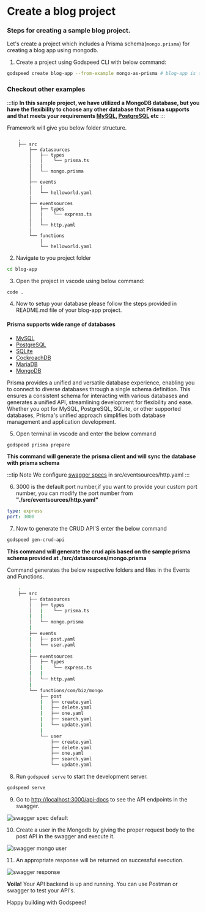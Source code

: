# Create a blog project
### Steps for creating a sample blog project.

Let's create a project which includes a Prisma schema(`mongo.prisma`) for creating a blog app using mongodb.

1. Create a project using Godspeed CLI with below command:

```bash
godspeed create blog-app --from-example mongo-as-prisma # blog-app is the name of the app
```
### Checkout other examples

:::tip **In this sample project, we have utilized a MongoDB database, but you have the flexibility to choose any other database that Prisma supports and that meets your requirements [MySQL](https://github.com/godspeedsystems/godspeed-codesandbox/tree/gs-projects-examples/Project-Examples/sql), [PostgreSQL](https://github.com/godspeedsystems/godspeed-codesandbox/tree/gs-projects-examples/Project-Examples/postgres) etc**
:::

Framework will give you below folder structure.
```
    .
    ├── src
        ├── datasources
        │   ├── types
        │   |    └── prisma.ts
        |   |
        │   └── mongo.prisma
        │
        ├── events
        |   |
        │   └── helloworld.yaml
        |
        ├── eventsources
        │   ├── types
        │   |    └── express.ts
        |   |
        │   └── http.yaml
        |
        └── functions
            |
            └── helloworld.yaml
```

2. Navigate to you project folder

```bash
cd blog-app
```

3. Open the project in vscode using below command:

```bash
code .
```

4. Now to setup your database please follow the steps provided in README.md file of your blog-app project.


#### Prisma supports wide range of databases
* [MySQL](https://dev.mysql.com/doc/)
* [PostgreSQL](https://www.postgresql.org/docs/)
* [SQLite](https://www.sqlite.org/docs.html)
* [CockroachDB](https://www.cockroachlabs.com/docs/cockroachcloud/quickstart)
* [MariaDB](https://mariadb.org/documentation/)
* [MongoDB](https://www.mongodb.com/docs/guides/atlas/cluster/)


Prisma provides a unified and versatile database experience, enabling you to connect to diverse databases through a single schema definition. This ensures a consistent schema for interacting with various databases and generates a unified API, streamlining development for flexibility and ease. Whether you opt for MySQL, PostgreSQL, SQLite, or other supported databases, Prisma's unified approach simplifies both database management and application development.

5. Open terminal in vscode and enter the below command

```bash
godspeed prisma prepare
```
**This command will generate the prisma client and will sync the database with prisma schema**

:::tip Note
We configure [swagger specs](/docs/microservices-framework/event-sources/event-types/http-events.md#swagger-specs) in src/eventsources/http.yaml
:::

6. 3000 is the default port number,if you want to provide your custom port number, you can modify the port number from **"./src/eventsources/http.yaml"**

```yaml
type: express
port: 3000
```

7. Now to generate the CRUD API'S enter the below command

```bash
godspeed gen-crud-api
```
**This command will generate the crud apis based on the sample prisma schema provided at ./src/datasources/mongo.prisma**

Command generates the below respective folders and files in the Events and Functions.

```bash
    .
    ├── src
        ├── datasources
        │   ├── types
        │   |    └── prisma.ts
        |   |
        │   └── mongo.prisma
        |
        ├── events
        |   ├── post.yaml
        │   └── user.yaml
        |
        ├── eventsources
        │   ├── types
        │   |    └── express.ts
        |   |
        │   └── http.yaml
        |
        └── functions/com/biz/mongo
            ├── post
            |   ├── create.yaml
            |   ├── delete.yaml
            |   ├── one.yaml
            |   ├── search.yaml
            |   └── update.yaml
            |
            └── user
                ├── create.yaml
                ├── delete.yaml
                ├── one.yaml
                ├── search.yaml
                └── update.yaml
```

8. Run `godspeed serve` to start the development server.

```bash
godspeed serve
```
9. Go to [http://localhost:3000/api-docs](http://localhost:3000/api-docs) to see the API endpoints in the swagger.

<img src="https://ik.imagekit.io/pavanKillada/Screenshot%20from%202023-10-15%2002-24-45.png?updatedAt=1697316915416" alt="swagger spec default" />

<!-- 
    <img src="../../static/img/swagger_default.png" alt="swagger spec default" />
 -->

10. Create a user in the Mongodb by giving the proper request body to the post API in the swagger and execute it.
<img src="https://ik.imagekit.io/pavanKillada/Screenshot%20from%202023-10-15%2002-27-06.png?updatedAt=1697317104366" alt="swagger mongo user" />

<!-- 
    <img src="../../static/img/swagger_request.png" alt="swagger spec default" />
 -->

11. An appropriate response will be returned on successful execution.
<img src="https://ik.imagekit.io/pavanKillada/Screenshot%20from%202023-10-15%2002-27-20.png?updatedAt=1697317104433" alt="swagger response" />

<!-- 
    <img src="../../static/img/swagger_response.png" alt="swagger spec default" />
 -->

**Voila!** Your API backend is up and running. You can use Postman or swagger to test your API's.

Happy building with Godspeed!
